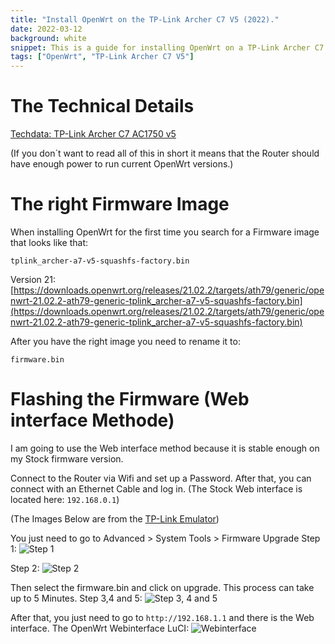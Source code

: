 ```yaml
---
title: "Install OpenWrt on the TP-Link Archer C7 V5 (2022)."
date: 2022-03-12
background: white
snippet: This is a guide for installing OpenWrt on a TP-Link Archer C7 V5.
tags: ["OpenWrt", "TP-Link Archer C7 V5"]
---
```

# The Technical Details
[Techdata: TP-Link Archer C7 AC1750 v5](https://web.archive.org/web/20220609111144/https://openwrt.org/toh/hwdata/tp-link/tp-link_archer_c7_v5)

(If you don´t want to read all of this in short it means that the Router should have enough power to run current OpenWrt versions.)

# The right Firmware Image

When installing OpenWrt for the first time you search for a Firmware image that looks like that:

```tplink_archer-a7-v5-squashfs-factory.bin```

Version 21: [https://downloads.openwrt.org/releases/21.02.2/targets/ath79/generic/openwrt-21.02.2-ath79-generic-tplink_archer-a7-v5-squashfs-factory.bin](https://downloads.openwrt.org/releases/21.02.2/targets/ath79/generic/openwrt-21.02.2-ath79-generic-tplink_archer-a7-v5-squashfs-factory.bin)

After you have the right image you need to rename it to:

```firmware.bin```

# Flashing the Firmware (Web interface Methode)

I am going to use the Web interface method because it is stable enough on my Stock firmware version.

Connect to the Router via Wifi and set up a Password. After that, you can connect with an Ethernet Cable and log in. (The Stock Web interface is located here: ```192.168.0.1```)

(The Images Below are from the [TP-Link Emulator](https://emulator.tp-link.com/archer-c7-v5/index.html))

You just need to go to Advanced > System Tools > Firmware Upgrade
Step 1: 
![Step 1](./step1.webp "")

Step 2: 
![Step 2](./step2.webp "")

Then select the firmware.bin and click on upgrade. This process can take up to 5 Minutes.
Step 3,4 and 5: 
![Step 3, 4 and 5](./step3.webp "")

After that, you just need to go to ```http://192.168.1.1``` and there is the Web interface.
The OpenWrt Webinterface LuCI: 
![Webinterface](./interface.webp "")